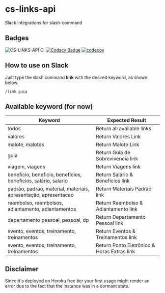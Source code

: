 # cs-links-api

Slack integrations for slash-command

## Badges
![CS-LINKS-API CI](https://github.com/concretesolutions/cs-links-api/workflows/CS-LINKS-API%20CI/badge.svg)
[![Codacy Badge](https://app.codacy.com/project/badge/Grade/6bc4338017a147f7b18f9d1f853981a5)](https://www.codacy.com/manual/concrete/cs-links-api?utm_source=github.com&amp;utm_medium=referral&amp;utm_content=concretesolutions/cs-links-api&amp;utm_campaign=Badge_Grade)
[![codecov](https://codecov.io/gh/concretesolutions/cs-links-api/branch/master/graph/badge.svg)](https://codecov.io/gh/concretesolutions/cs-links-api)

## How to use on Slack

Just type the slash command **link** with the desired keyword, as shown below.

`/link guia`

## Available keyword (for now)

| Keyword                                                         | Expected Result                             |
| --------------------------------------------------------------- | ------------------------------------------- |
| todos                                                           | Return all available links                  |
| valores                                                         | Return Valores Link                         |
| malote, malotes                                                 | Return Malote Link                          |
| guia                                                            | Return Guia de Sobrevivência link           |
| viagem, viagens                                                 | Return Viagens link                         |
| benefício, beneficio, benefícios, beneficios, salário, salario  | Return Salário & Benefícios link            |
| padrão, padrao, material, materiais, apresentação, apresentacao | Return Materiais Padrão link                |
| reembolso, reembolsos, adiantamento, adiantamentos              | Return Reembolso & Adiantamento link        |
| departamento pessoal, pessoal, dp                               | Return Departamento Pessoal     link        |
| evento, eventos, treinamento, treinamentos                      | Return Eventos & Treinamentos   link        |
| evento, eventos, treinamento, treinamentos                      | Return Ponto Eletrônico & Horas Extras link |

## **Disclaimer**

 Since it´s deployed on Heroku free tier your first usage might render an error due to the fact that the instance was in a dormant state.

